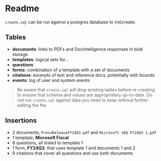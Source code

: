 # Readme

`create.sql` can be run against a postgres database to (re)create:

## Tables

- **documents**: links to PDFs and DocIntelligence responses in blob storage
- **templates**: logical sets for...
- **questions**
- **forms**: combination of a template with a set of documents
- **citations**: excerpts of text and reference docs, potentially with bounds
- **events**: log of user and system events

> Be aware that `create.sql` will drop existing tables before re-creating to ensure that schema and values are appropriately up-to-date. Do not run `create.sql` against data you need to keep without further editing the file.

## Insertions

- 2 documents, `PressReleaseFY24Q3.pdf` and `Microsoft 10Q FY24Q3 1.pdf`
- 1 template, **Microsoft Fiscal**
- 6 questions, all linked to template 1
- 1 form, **FY24Q3**, that uses template 1 and documents 1 and 2
- 9 citations that cover all questions and use both documents
